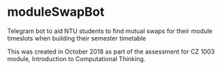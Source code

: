 # moduleSwapBot
Telegram bot to aid NTU students to find mutual swaps for their module timeslots when building their semester timetable

This was created in October 2018 as part of the assessment for CZ 1003 module, Introduction to Computational Thinking.

